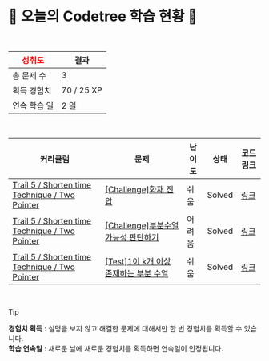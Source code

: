 # 🌲 오늘의 Codetree 학습 현황 🌲

<br />

| <span style="color:red;display:block;text-align:center;"> **성취도**</span> | 결과 |
|---|---|
| 총 문제 수 | 3 |
| 획득 경험치 | 70 / 25 XP |
| 연속 학습 일 | 2 일 |

<br />

|커리큘럼|문제|난이도|상태|코드 링크|
|---|---|---|---|---|
|[Trail 5 / Shorten time Technique / Two Pointer](https://www.codetree.ai/trail-info/intermediate-mid/)|[[Challenge]화재 진압](https://www.codetree.ai/trails/complete/curated-cards/challenge-fire-suppression/)|쉬움|Solved|[링크](https://github.com/kimhaechang1/codetree-TILs/blob/main/250219/%ED%99%94%EC%9E%AC%20%EC%A7%84%EC%95%95/fire-suppression.java)|
|[Trail 5 / Shorten time Technique / Two Pointer](https://www.codetree.ai/trail-info/intermediate-mid/)|[[Challenge]부분수열 가능성 판단하기](https://www.codetree.ai/trails/complete/curated-cards/challenge-determine-possibility-of-subsequence/)|어려움|Solved|[링크](https://github.com/kimhaechang1/codetree-TILs/blob/main/250219/%EB%B6%80%EB%B6%84%EC%88%98%EC%97%B4%20%EA%B0%80%EB%8A%A5%EC%84%B1%20%ED%8C%90%EB%8B%A8%ED%95%98%EA%B8%B0/determine-possibility-of-subsequence.java)|
|[Trail 5 / Shorten time Technique / Two Pointer](https://www.codetree.ai/trail-info/intermediate-mid/)|[[Test]1이 k개 이상 존재하는 부분 수열](https://www.codetree.ai/trails/complete/curated-cards/test-subsequence-with-k-or-more-1s/)|쉬움|Solved|[링크](https://github.com/kimhaechang1/codetree-TILs/blob/main/250219/1%EC%9D%B4%20K%EA%B0%9C%20%EC%9D%B4%EC%83%81%20%EC%A1%B4%EC%9E%AC%ED%95%98%EB%8A%94%20%EB%B6%80%EB%B6%84%20%EC%88%98%EC%97%B4/subsequence-with-k-or-more-1s.java)|


<br />

> [!TIP]
> **경험치 획득** : 설명을 보지 않고 해결한 문제에 대해서만 한 번 경험치를 획득할 수 있습니다.  
> **학습 연속일** : 새로운 날에 새로운 경험치를 획득하면 연속일이 인정됩니다.

